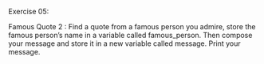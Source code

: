 Exercise 05:

Famous Quote 2 : Find a quote from a famous person you admire, store the famous person’s name in a variable called famous_person. Then compose your message and store it in a new variable called message. Print your message.